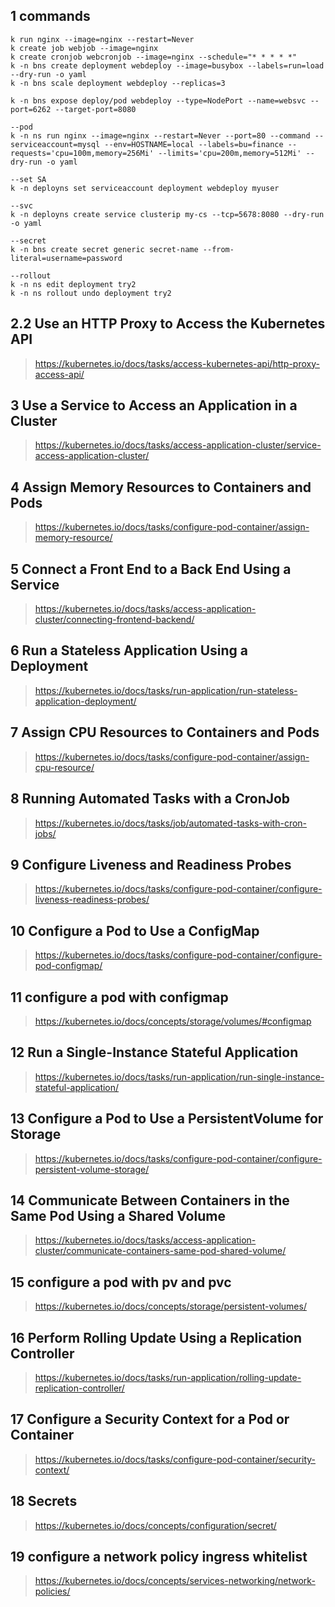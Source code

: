 ## 1 commands
```console
k run nginx --image=nginx --restart=Never
k create job webjob --image=nginx
k create cronjob webcronjob --image=nginx --schedule="* * * * *"
k -n bns create deployment webdeploy --image=busybox --labels=run=load --dry-run -o yaml
k -n bns scale deployment webdeploy --replicas=3

k -n bns expose deploy/pod webdeploy --type=NodePort --name=websvc --port=6262 --target-port=8080

--pod   
k -n ns run nginx --image=nginx --restart=Never --port=80 --command --serviceaccount=mysql --env=HOSTNAME=local --labels=bu=finance --requests='cpu=100m,memory=256Mi' --limits='cpu=200m,memory=512Mi' --dry-run -o yaml

--set SA
k -n deployns set serviceaccount deployment webdeploy myuser

--svc
k -n deployns create service clusterip my-cs --tcp=5678:8080 --dry-run -o yaml

--secret
k -n bns create secret generic secret-name --from-literal=username=password

--rollout
k -n ns edit deployment try2
k -n ns rollout undo deployment try2
```

## 2.2 Use an HTTP Proxy to Access the Kubernetes API
>https://kubernetes.io/docs/tasks/access-kubernetes-api/http-proxy-access-api/

## 3 Use a Service to Access an Application in a Cluster
>https://kubernetes.io/docs/tasks/access-application-cluster/service-access-application-cluster/

## 4 Assign Memory Resources to Containers and Pods
>https://kubernetes.io/docs/tasks/configure-pod-container/assign-memory-resource/

## 5 Connect a Front End to a Back End Using a Service
>https://kubernetes.io/docs/tasks/access-application-cluster/connecting-frontend-backend/

## 6 Run a Stateless Application Using a Deployment
>https://kubernetes.io/docs/tasks/run-application/run-stateless-application-deployment/

## 7 Assign CPU Resources to Containers and Pods
>https://kubernetes.io/docs/tasks/configure-pod-container/assign-cpu-resource/

## 8 Running Automated Tasks with a CronJob
>https://kubernetes.io/docs/tasks/job/automated-tasks-with-cron-jobs/

## 9 Configure Liveness and Readiness Probes
>https://kubernetes.io/docs/tasks/configure-pod-container/configure-liveness-readiness-probes/

## 10 Configure a Pod to Use a ConfigMap
>https://kubernetes.io/docs/tasks/configure-pod-container/configure-pod-configmap/

## 11 configure a pod with configmap
>https://kubernetes.io/docs/concepts/storage/volumes/#configmap

## 12 Run a Single-Instance Stateful Application
>https://kubernetes.io/docs/tasks/run-application/run-single-instance-stateful-application/

## 13 Configure a Pod to Use a PersistentVolume for Storage
>https://kubernetes.io/docs/tasks/configure-pod-container/configure-persistent-volume-storage/

## 14 Communicate Between Containers in the Same Pod Using a Shared Volume
>https://kubernetes.io/docs/tasks/access-application-cluster/communicate-containers-same-pod-shared-volume/
## 15 configure a pod with pv and pvc
>https://kubernetes.io/docs/concepts/storage/persistent-volumes/

## 16 Perform Rolling Update Using a Replication Controller
>https://kubernetes.io/docs/tasks/run-application/rolling-update-replication-controller/

## 17 Configure a Security Context for a Pod or Container
>https://kubernetes.io/docs/tasks/configure-pod-container/security-context/

## 18 Secrets
> https://kubernetes.io/docs/concepts/configuration/secret/

## 19 configure a network policy ingress whitelist
>https://kubernetes.io/docs/concepts/services-networking/network-policies/

